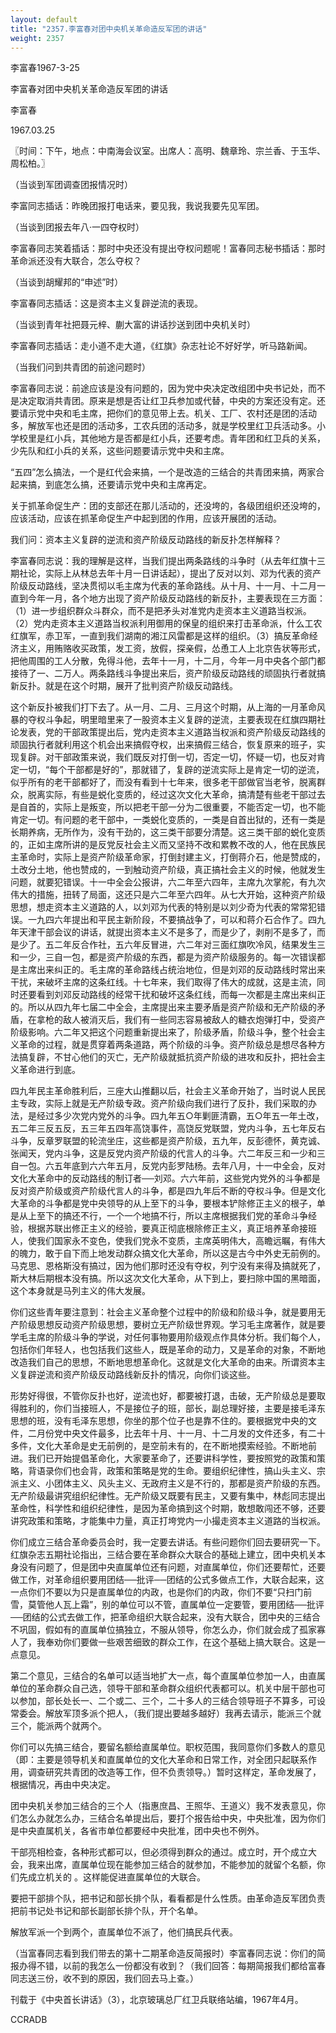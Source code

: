 ```yaml
---
layout: default
title: "2357.李富春对团中央机关革命造反军团的讲话"
weight: 2357
---
```


李富春1967-3-25

李富春对团中央机关革命造反军团的讲话

李富春

1967.03.25

〖时间：下午，地点：中南海会议室。出席人：高明、魏章玲、宗兰香、于玉华、周松柏。〗

（当谈到军团调查团报情况时）

李富同志插话：昨晚团报打电话来，要见我，我说我要先见军团。

（当谈到团报去年八·一四夺权时）

李富春同志笑着插话：那时中央还没有提出夺权问题呢！富春同志秘书插话：那时革命派还没有大联合，怎么夺权？

（当谈到胡耀邦的“申述”时）

李富春同志插话：这是资本主义复辟逆流的表现。

（当谈到青年社把聂元梓、蒯大富的讲话抄送到团中央机关时）

李富春同志插话：走小道不走大道，《红旗》杂志社论不好好学，听马路新闻。

（当我们问到共青团的前途问题时）

李富春同志说：前途应该是没有问题的，因为党中央决定改组团中央书记处，而不是决定取消共青团。原来是想是否让红卫兵参加或代替，中央的方案还没有定。还要请示党中央和毛主席，把你们的意见带上去。机关、工厂、农村还是团的活动多，解放军也还是团的活动多，工农兵团的活动多，就是学校里红卫兵活动多。小学校里是红小兵，其他地方是否都是红小兵，还要考虑。青年团和红卫兵的关系，少先队和红小兵的关系，这些问题要请示党中央和主席。

“五四”怎么搞法，一个是红代会来搞，一个是改造的三结合的共青团来搞，两家合起来搞，到底怎么搞，还要请示党中央和主席再定。

关于抓革命促生产：团的支部还在那儿活动的，还没垮的，各级团组织还没垮的，应该活动，应该在抓革命促生产中起到团的作用，应该开展团的活动。

我们问：资本主义复辟的逆流和资产阶级反动路线的新反扑怎样解释？

李富春同志说：我的理解是这样，当我们提出两条路线的斗争时（从去年红旗十三期社论，实际上从林总去年十月一日讲话起），提出了反对以刘、邓为代表的资产阶级反动路线，坚决贯彻以毛主席为代表的革命路线。从十月、十一月、十二月一直到今年一月，各个地方出现了资产阶级反动路线的新反扑，主要表现在三方面：（1）进一步组织群众斗群众，而不是把矛头对准党内走资本主义道路当权派。（2）党内走资本主义道路当权派利用御用的保皇的组织来打击革命派，什么工农红旗军，赤卫军，一直到我们湖南的湘江风雷都是这样的组织。（3）搞反革命经济主义，用贿赂收买政策，发工资，放假，探亲假，怂恿工人上北京告状等形式，把他周围的工人分散，免得斗他，去年十一月，十二月，今年一月中央各个部门都接待了一、二万人。两条路线斗争提出来后，资产阶级反动路线的顽固执行者就搞新反扑。就是在这个时期，展开了批判资产阶级反动路线。

这个新反扑被我们打下去了。从一月、二月、三月这个时期，从上海的一月革命风暴的夺权斗争起，明里暗里来了一股资本主义复辟的逆流，主要表现在红旗四期社论发表，党的干部政策提出后，党内走资本主义道路当权派和资产阶级反动路线的顽固执行者就利用这个机会出来搞假夺权，出来搞假三结合，恢复原来的班子，实现复辟。对干部政策来说，我们既反对打倒一切，否定一切，怀疑一切，也反对肯定一切，“每个干部都是好的”，那就错了，复辟的逆流实际上是肯定一切的逆流，似乎所有的老干部都好了，而没有看到十七年来，很多老干部做官当老爷，脱离群众，脱离实际，有些是蜕化变质的，经过这次文化大革命，搞清楚有些老干部过去是自首的，实际上是叛变，所以把老干部一分为二很重要，不能否定一切，也不能肯定一切。有问题的老干部中，一类蜕化变质的，一类是自首出狱的，还有一类是长期养病，无所作为，没有干劲的，这三类干部要分清楚。这三类干部的蜕化变质的，正如主席所讲的是反党反社会主义而又坚持不改和累教不改的人，他在民族民主革命时，实际上是资产阶级革命家，打倒封建主义，打倒蒋介石，他是赞成的，土改分土地，他也赞成的，一到触动资产阶级，真正搞社会主义的时候，他就发生问题，就要犯错误。十一中全会公报讲，六二年至六四年，主席九次掌舵，有九次伟大的措施，扭转了局面，这还只是六二年至六四年。从七大开始，这种资产阶级思想，想走资本主义道路的人，以刘邓为代表的特别是以刘少奇为代表的常常犯错误。一九四六年提出和平民主新阶段，不要搞战争了，可以和蒋介石合作了。四九年天津干部会议的讲话，就提出资本主义不是多了，而是少了，剥削不是多了，而是少了。五二年反合作社，五六年反冒进，六二年对三面红旗吹冷风，结果发生三和一少，三自一包，都是资产阶级的东西，都是为资产阶级服务的。每一次错误都是主席出来纠正的。毛主席的革命路线占统治地位，但是刘邓的反动路线时常出来干扰，来破坏主席的这条红线。十七年来，我们取得了伟大的成就，这是主流，同时还要看到刘邓反动路线的经常干扰和破坏这条红线，而每一次都是主席出来纠正的。所以从四九年七届二中全会，主席提出来主要矛盾是资产阶级和无产阶级的矛盾，在拿枪的敌人被消灭后，我们有一些同志容易被敌人的糖衣炮弹打中，受资产阶级影响。六二年又把这个问题重新提出来了，阶级矛盾，阶级斗争，整个社会主义革命的过程，就是贯穿着两条道路，两个阶级的斗争。资产阶级总是想尽各种方法搞复辟，不甘心他们的灭亡，无产阶级就抵抗资产阶级的进攻和反扑，把社会主义革命进行到底。

四九年民主革命胜利后，三座大山推翻以后，社会主义革命开始了，当时说人民民主专政，实际上就是无产阶级专政。资产阶级向我们进行了反扑，我们采取的办法，是经过多少次党内党外的斗争。四九年五○年剿匪清霸，五○年五一年土改，五二年三反五反，五三年五四年高饶事件，高饶反党联盟，党内斗争，五七年反右斗争，反章罗联盟的轮流坐庄，这些都是资产阶级，五九年，反彭德怀，黄克诚、张闻天，党内斗争，这是反党内资产阶级的代言人的斗争。六二年反三和一少和三自一包。六五年底到六六年五月，反党内彭罗陆杨。去年八月，十一中全会，反对文化大革命中的反动路线的制订者──刘邓。六六年前，这些党内党外的斗争都是反对资产阶级或资产阶级代言人的斗争，都是四九年后不断的夺权斗争。但是文化大革命的斗争都是党中央领导的从上至下的斗争，要根本铲除修正主义的根子，单是从上至下的搞还不行，一个一个地搞不行，所以主席根据我们党的革命斗争经验，根据苏联出修正主义的经验，要真正彻底根除修正主义，真正培养革命接班人，使我们国家永不变色，使我们党永不变质，主席英明伟大，高瞻远瞩，有伟大的魄力，敢于自下而上地发动群众搞文化大革命，所以这是古今中外史无前例的。马克思、恩格斯没有搞过，因为他们那时还没有夺权，列宁没有来得及搞就死了，斯大林后期根本没有搞。所以这次文化大革命，从下到上，要扫除中国的黑暗面，这个本身就是马列主义的伟大发展。

你们这些青年要注意到：社会主义革命整个过程中的阶级和阶级斗争，就是要用无产阶级思想反动资产阶级思想，要树立无产阶级世界观。学习毛主席著作，就是要学毛主席的阶级斗争的学说，对任何事物要用阶级观点作具体分析。我们每个人，包括你们年轻人，也包括我们这些人，既是革命的动力，又是革命的对象，不断地改造我们自己的思想，不断地思想革命化。这就是文化大革命的由来。所谓资本主义复辟逆流和资产阶级反动路线新反扑的情况，向你们谈这些。

形势好得很，不管你反扑也好，逆流也好，都要被打退，击破，无产阶级总是要取得胜利的，你们当接班人，不是接位子的班，部长，副总理好接，主要是接毛泽东思想的班，没有毛泽东思想，你坐的那个位子也是靠不住的。要根据党中央的文件，二月份党中央文件最多，比去年十月、十一月、十二月发的文件还多，有二十多件，文化大革命是史无前例的，是空前未有的，在不断地摸索经验。不断地前进。我们已开始提倡革命化，大家要革命了，还要讲科学性，要按照党的政策和策略，背语录你们也会背，政策和策略是党的生命。要组织纪律性，搞山头主义、宗派主义、小团体主义、风头主义、无政府主义是不行的，那都是资产阶级的东西。无产阶级最讲究组织纪律性。无产阶级又既要有民主，又要有集中，林彪同志提出革命性，科学性和组织纪律性，是因为革命搞到这个时期，敢想敢闯还不够，还要讲究政策和策略，才能集中力量，真正打垮党内一小撮走资本主义道路的当权派。

你们成立三结合革命委员会时，我一定要去讲话。有些问题你们回去要研究一下。红旗杂志五期社论指出，三结合要在革命群众大联合的基础上建立，团中央机关本身没有问题了，但是团中央直属单位还有问题，对直属单位，你们还要帮忙，还要做工作，对革命组织要用团结──批评──团结的公式多做点工作，大联合起来，这一点你们不要以为只是直属单位的内政，也是你们的内政，你们不要“只扫门前雪，莫管他人瓦上霜”，别的单位可以不管，直属单位一定要管，要用团结──批评──团结的公式去做工作，把革命组织大联合起来，没有大联合，团中央的三结合不巩固，假如有的直属单位搞独立，不服从领导，你怎么办，你们就会成了孤家寡人了，我奉劝你们要做一些艰苦细致的群众工作，在这个基础上搞大联合。这是一点意见。

第二个意见，三结合的名单可以适当地扩大一点，每个直属单位参加一人，由直属单位的革命群众自己选，领导干部和革命群众组织代表都可以。机关中层干部也可以参加，部长处长一、二个或二、三个，二十多人的三结合领导班子不算多，可设常委会。解放军顶多派个把人，（我们提出要越多越好）我再去请示，能派三个就三个，能派两个就两个。

你们可以先搞三结合，要留名额给直属单位。职权范围，我同意你们多数人的意见（即：主要是领导机关和直属单位的文化大革命和日常工作，对全团只起联系作用，调查研究共青团的改造等工作，但不负责领导。）暂时这样定，革命发展了，根据情况，再由中央决定。

团中央机关参加三结合的三个人（指惠庶昌、王照华、王道义）我不发表意见，你们怎么办就怎么办，三结合名单提出后，要打个报告给中央，中央批准，因为你们是中央直属机关，各省市单位都要经中央批准，团中央也不例外。

干部亮相检查，各种形式都可以，但必须得到群众的通过。成立时，开个成立大会，我来出席，直属单位现在能参加三结合的就参加，不能参加的就留个名额，你们先成立机关的 。这样能促进直属单位的大联合。

要把干部排个队，把书记和部长排个队，看看都是什么性质。由革命造反军团负责把前书记处书记和部长副部长排个队，开个名单。

解放军派一个到两个，直属单位不派了，他们搞民兵代表。

（当富春同志看到我们带去的第十二期革命造反简报时）李富春同志说：你们的简报办得不错，以前的我怎么一份都没有收到？（我们回答：每期简报我们都给富春同志送三份，收不到的原因，我们回去马上查。）

刊载于《中央首长讲话》（3），北京玻璃总厂红卫兵联络站编，1967年4月。

CCRADB

